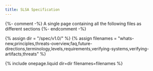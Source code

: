 ```yaml
---
title: SLSA Specification
---
```

{%- comment -%}
A single page containing all the following files as different sections
{%- endcomment -%}

{% assign dir = "/spec/v1.0/" %}
{% assign filenames = "whats-new,principles,threats-overview,faq,future-directions,terminology,levels,requirements,verifying-systems,verifying-artifacts,threats" %}

{% include onepage.liquid dir=dir filenames=filenames %}
